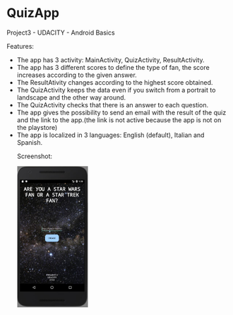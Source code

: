 # QuizApp
Project3 - UDACITY - Android Basics

Features:
<ul>
<li>The app has 3 activity: MainActivity, QuizActivity, ResultActivity.</li>
<li>The app has 3 different scores to define the type of fan, the score increases according to the given answer.</li>
<li>The ResultAtivity changes according to the highest score obtained.</li>
<li>The QuizActivity keeps the data even if you switch from a portrait to landscape and the other way around.</li>
<li>The QuizActivity checks that there is an answer to each question.</li>
<li>The app gives the possibility to send an email with the result of the quiz and the link to the app.(the link is not active because the app is not on the playstore)</li>
<li>The app is localized in 3 languages: English (default), Italian and Spanish.</li>

Screenshot:

<img src="https://github.com/Slypher1/QuizApp/blob/master/screenshot/PJ3-1.JPG" width="160" height="320">

